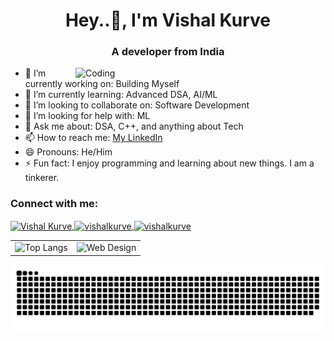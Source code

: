 <h1 align="center">Hey..👋, I'm Vishal Kurve</h1>
<h3 align="center">A developer from India</h3>
<img align="right" alt="Coding" width="400" src="https://mir-s3-cdn-cf.behance.net/project_modules/hd/06f21a161921919.63cd7887d0a70.gif">

- 🔭 I’m currently working on: Building Myself
- 🌱 I’m currently learning: Advanced DSA, AI/ML
- 👯 I’m looking to collaborate on: Software Development
- 🤔 I’m looking for help with: ML
- 💬 Ask me about: DSA, C++, and anything about Tech
- 📫 How to reach me: [My LinkedIn](https://www.linkedin.com/in/vishal-kurve-8620871b8/)
- 😄 Pronouns: He/Him
- ⚡ Fun fact: I enjoy programming and learning about new things. I am a tinkerer.

<h3 align="left">Connect with me:</h3>
<p align="left">
  <a href="https://www.linkedin.com/in/vishal-kurve-8620871b8/" target="blank">
    <img align="center" src="https://raw.githubusercontent.com/rahuldkjain/github-profile-readme-generator/master/src/images/icons/Social/linked-in-alt.svg" alt="Vishal Kurve" height="30" width="40" />
  </a>
  <a href="https://leetcode.com/u/vishalkurve/" target="blank">
    <img align="center" src="https://raw.githubusercontent.com/rahuldkjain/github-profile-readme-generator/master/src/images/icons/Social/leet-code.svg" alt="vishalkurve" height="30" width="40" />
  </a>
  <a href="https://www.geeksforgeeks.org/user/vishalkurve/" target="blank">
    <img align="center" src="https://raw.githubusercontent.com/rahuldkjain/github-profile-readme-generator/master/src/images/icons/Social/geeks-for-geeks.svg" alt="vishalkurve" height="30" width="40" />
  </a>
</p>

<table align="center">
  <tr>
    <td>
      <img src="https://camo.githubusercontent.com/b7c4792e2fb33e395b587391cf0c28c4bf036bf61d73f36156de8fc3d1c8610c/68747470733a2f2f6769746875622d726561646d652d73746174732e76657263656c2e6170702f6170692f746f702d6c616e67732f3f757365726e616d653d4d415a4841524d494b266c616e67735f636f756e743d3130" alt="Top Langs" width="400" height="300"/>
    </td>
    <td>
      <img src="https://user-images.githubusercontent.com/74038190/212284087-bbe7e430-757e-4901-90bf-4cd2ce3e1852.gif" alt="Web Design" width="400" height="300"/>
    </td>
  </tr>
</table>

![My SVG Image](https://github.com/vish2002/Python-Game/blob/main/github-user-contribution.svg)
